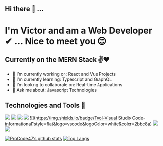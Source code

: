 ## Hi there 👋 ... 
# I'm Victor and am a Web Developer ✔ ... Nice to meet you 😊
## Currently on the MERN Stack ✌❤

- 🔭 I’m currently working on: React and Vue Projects 
- 🌱 I’m currently learning: Typescript and GraphQL
- 👯 I’m looking to collaborate on: Real-time Applications
- 💬 Ask me about: Javascript Technologies 

## Technologies and Tools 🚀
![](https://img.shields.io/badge/Code-Vue-informational?style=flat&logo=vue&logoColor=white&color=2bbc8a)
![](https://img.shields.io/badge/Code-React-informational?style=flat&logo=react&logoColor=white&color=2bbc8a)
![](https://img.shields.io/badge/Language-Javascript-informational?style=flat&logo=javascript&logoColor=white&color=2bbc8a)
![](https://img.shields.io/badge/Code-SASS-informational?style=flat&logo=sass&logoColor=white&color=2bbc8a)
![](https://img.shields.io/badge/Tool-Visual Studio Code-informational?style=flat&logo=vscode&logoColor=white&color=2bbc8a)
![](https://img.shields.io/badge/Platform-Netlify-informational?style=flat&logo=heroku&logoColor=white&color=2bbc8a)
![](https://img.shields.io/badge/Platform-Heroku-informational?style=flat&logo=netlify&logoColor=white&color=2bbc8a)






[![ProCode47's github stats](https://github-readme-stats.vercel.app/api?username=procode47)](https://github.com/anuraghazra/github-readme-stats)
[![Top Langs](https://github-readme-stats.vercel.app/api/top-langs/?username=procode47)](https://github.com/anuraghazra/github-readme-stats)

